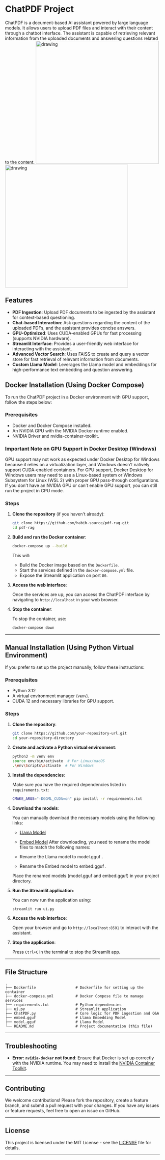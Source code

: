# ChatPDF Project

ChatPDF is a document-based AI assistant powered by large language models. It allows users to upload PDF files and interact with their content through a chatbot interface. The assistant is capable of retrieving relevant information from the uploaded documents and answering questions related to the content.
<img src="./Chat.png" alt="drawing" width="400"/>
<img src="Chat1.png" alt="drawing" width="400"/>

## Features

- **PDF Ingestion**: Upload PDF documents to be ingested by the assistant for context-based questioning.
- **Chat-based Interaction**: Ask questions regarding the content of the uploaded PDFs, and the assistant provides concise answers.
- **GPU-Optimized**: Uses CUDA-enabled GPUs for fast processing (supports NVIDIA hardware).
- **Streamlit Interface**: Provides a user-friendly web interface for interacting with the assistant.
- **Advanced Vector Search**: Uses FAISS to create and query a vector store for fast retrieval of relevant information from documents.
- **Custom Llama Model**: Leverages the Llama model and embeddings for high-performance text embedding and question answering.

## Docker Installation (Using Docker Compose)

To run the ChatPDF project in a Docker environment with GPU support, follow the steps below:

### Prerequisites

- Docker and Docker Compose installed.
- An NVIDIA GPU with the NVIDIA Docker runtime enabled.
- NVIDIA Driver and nvidia-container-toolkit.

### Important Note on GPU Support in Docker Desktop (Windows)

GPU support may not work as expected under Docker Desktop for Windows because it relies on a virtualization layer, and Windows doesn't natively support CUDA-enabled containers. For GPU support, Docker Desktop for Windows users may need to use a Linux-based system or Windows Subsystem for Linux (WSL 2) with proper GPU pass-through configurations. If you don't have an NVIDIA GPU or can't enable GPU support, you can still run the project in CPU mode.

### Steps

1. **Clone the repository** (if you haven't already):

   ```bash
   git clone https://github.com/habib-source/pdf-rag.git
   cd pdf-rag
   ```

2. **Build and run the Docker container**:

   ```bash
   docker-compose up --build
   ```

   This will:

   - Build the Docker image based on the `Dockerfile`.
   - Start the services defined in the `docker-compose.yml` file.
   - Expose the Streamlit application on port `80`.

3. **Access the web interface**:

   Once the services are up, you can access the ChatPDF interface by navigating to `http://localhost` in your web browser.

4. **Stop the container**:

   To stop the container, use:

   ```bash
   docker-compose down
   ```

---

## Manual Installation (Using Python Virtual Environment)

If you prefer to set up the project manually, follow these instructions:

### Prerequisites

- Python 3.12
- A virtual environment manager (`venv`).
- CUDA 12 and necessary libraries for GPU support.

### Steps

1. **Clone the repository**:

   ```bash
   git clone https://github.com/your-repository-url.git
   cd your-repository-directory
   ```

2. **Create and activate a Python virtual environment**:

   ```bash
   python3 -m venv env
   source env/bin/activate  # For Linux/macOS
   .\env\Scripts\activate  # For Windows
   ```

3. **Install the dependencies**:

   Make sure you have the required dependencies listed in `requirements.txt`:

   ```bash
   CMAKE_ARGS="-DGGML_CUDA=on" pip install -r requirements.txt
   ```

4. **Download the models**:

   You can manually download the necessary models using the following links:

   - [Llama Model](https://huggingface.co/bartowski/Llama-3.2-3B-Instruct-GGUF/resolve/main/Llama-3.2-3B-Instruct-Q4_K_M.gguf)
   - [Embed Model](https://huggingface.co/nomic-ai/nomic-embed-text-v1.5-GGUF/resolve/main/nomic-embed-text-v1.5.f32.gguf)
   After downloading, you need to rename the model files to match the following names:

   - Rename the Llama model to model.gguf .
   - Rename the Embed model to embed.gguf .

   Place the renamed models (model.gguf and embed.gguf) in your project directory.

5. **Run the Streamlit application**:

   You can now run the application using:

   ```bash
   streamlit run ui.py
   ```

6. **Access the web interface**:

   Open your browser and go to `http://localhost:8501` to interact with the assistant.

7. **Stop the application**:

   Press `Ctrl+C` in the terminal to stop the Streamlit app.

---

## File Structure

```plaintext
.
├── Dockerfile                  # Dockerfile for setting up the container
├── docker-compose.yml          # Docker Compose file to manage services
├── requirements.txt            # Python dependencies
├── ui.py                       # Streamlit application
├── ChatPDF.py                  # Core logic for PDF ingestion and Q&A
├── embed.gguf                  # Llama Embedding Model
├── model.gguf                  # Llama Model
└── README.md                   # Project documentation (this file)
```

---

## Troubleshooting

- **Error: `nvidia-docker` not found**:
   Ensure that Docker is set up correctly with the NVIDIA runtime. You may need to install the [NVIDIA Container Toolkit](https://docs.nvidia.com/datacenter/cloud-native/container-toolkit/1.11.0/install-guide.html).


---

## Contributing

We welcome contributions! Please fork the repository, create a feature branch, and submit a pull request with your changes. If you have any issues or feature requests, feel free to open an issue on GitHub.

---

## License

This project is licensed under the MIT License - see the [LICENSE](LICENSE) file for details.

---
